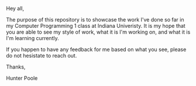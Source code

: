 Hey all,

The purpose of this repository is to showcase the work I've done so far in my Computer Programming 1 class at Indiana Univeristy. It is my hope that you are able to see my style of work, what it is I'm working on, and what it is I'm learning currently.

If you happen to have any feedback for me based on what you see, please do not hesistate to reach out.

Thanks,

Hunter Poole
